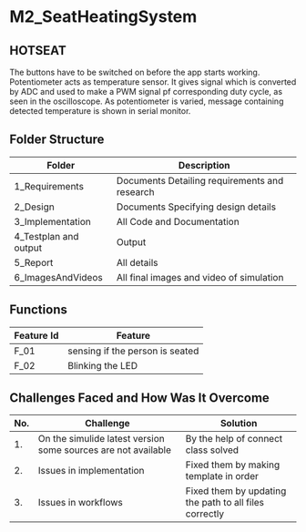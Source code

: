 # M2_SeatHeatingSystem
## HOTSEAT
The buttons have to be switched on before the app starts working. Potentiometer acts as temperature sensor. It gives signal which is converted by ADC and used to make a PWM signal pf corresponding duty cycle, as seen in the oscilloscope. As potentiometer is varied, message containing detected temperature is shown in serial monitor.

## Folder Structure

|Folder|Description|
|------|-----------|
|1_Requirements|Documents Detailing requirements and research|
|2_Design|Documents Specifying design details|
|3_Implementation|All Code and Documentation|
|4_Testplan and output|Output|
|5_Report|All details|
|6_ImagesAndVideos|All final images and video of simulation|

## Functions

|Feature Id|Feature|
|----------|-------|
|F_01|sensing if the person is seated|
|F_02|Blinking the LED|

## Challenges Faced and How Was It Overcome

|No.|Challenge|Solution|
|---|---------|--------|
|1.|On the simulide latest version some sources are not available|By the help of connect class solved|
|2.|Issues in implementation|Fixed them by making template in order|
|3.|Issues in workflows|Fixed them by updating the path to all files correctly|
